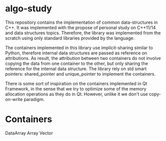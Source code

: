 # algo-study

This repository contains the implementation of common data-structures in C++. It was implemented with the propose of personal study on C++11/14 and data structures topics. Therefore, the library was implemented from the scratch using only standard libraries provided by the language. 

The containers implemented in this library use implicit-sharing similar to Python, therefore internal data structures are passed as reference on attributions. As result, the attribution between two containers do not involve copying the data from one container to the other, but only sharing the reference for the internal data structure. The library rely on std smart pointers: shared\_pointer and unique\_pointer to implement the containers. 

There is some sort of inspiration on the containers implemented in Qt Framework, in the sense that we try to optimize some of the memory allocation operations as they do in Qt. However, unlike it we don't use copy-on-write paradigm.

# Containers

  DataArray
  Array
  Vector

